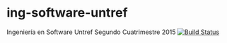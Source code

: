 # ing-software-untref
Ingeniería en Software Untref Segundo Cuatrimestre 2015
[![Build Status](https://travis-ci.org/lunaechechuriignacio/ing-software-untref.svg?branch=master)](https://travis-ci.org/lunaechechuriignacio/ing-software-untref)
